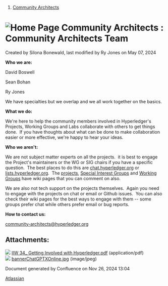 1. [Community Architects](index.html)

# ![Home Page](images/icons/contenttypes/home_page_16.png) Community Architects : Community Architects Team

Created by Silona Bonewald, last modified by Ry Jones on May 07, 2024

**Who we are:**

David Boswell

Sean Bohan

Ry Jones

We have specialties but we overlap and we all work together on the basics.

**What we do:**

We're here to help the community members involved in Hyperledger's Projects, Working Groups and Labs collaborate with others to get things done.  If you have thoughts about what can be done to make collaboration easier or more effective, we're happy to hear your ideas.

**Who we aren't:**

We are not subject matter experts on all the projects.  it is best to engage the Project's maintainers or the WG or SIG chairs if you have a specific question.  The best places to do this are [chat.hyperledger.org](https://chat.hyperledger.org/) or [lists.hyperledger.org](https://lists.hyperledger.org/groups).  The [projects](https://wiki.hyperledger.org/#Hyperledger-Projects), [Special Interest Groups](https://lf-hyperledger.atlassian.net/wiki/display/HYP/Special+Interest+Groups) and [Working Groups](https://lf-hyperledger.atlassian.net/wiki/display/HYP/Working+Groups) have wiki pages that you can comment on also.

We are also not tech support on the projects themselves.  Again you need to engage with the projects on chat or email or Github issues.  You can also check their wiki pages for the best ways to engage with them -- some groups prefer chat while others prefer email or bug reports.

**How to contact us:**

[community-architects@hyperledger.org](mailto:community-architects@hyperledger.org)

## Attachments:

![](images/icons/bullet_blue.gif) [IIW 34_ Getting Involved with Hyperledger.pdf](attachments/20545564/20561539.pdf) (application/pdf)  
![](images/icons/bullet_blue.gif) [bannerChatGPTXOnline.jpg](attachments/20545564/20561740.jpg) (image/jpeg)

Document generated by Confluence on Nov 26, 2024 13:04

[Atlassian](http://www.atlassian.com/)
